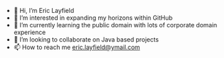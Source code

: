- 👋 Hi, I’m Eric Layfield
- 👀 I’m interested in expanding my horizons within GitHub
- 🌱 I’m currently learning the public domain with lots of corporate domain experience
- 💞️ I’m looking to collaborate on Java based projects
- 📫 How to reach me eric.layfield@ymail.com
